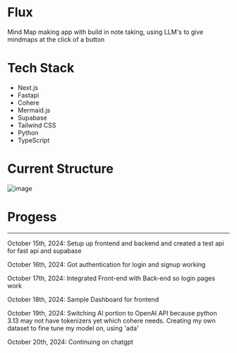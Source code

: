 # Flux
Mind Map making app with build in note taking, using LLM's to give mindmaps at the click of a button

# Tech Stack
- Next.js
- Fastapi
- Cohere
- Mermaid.js
- Supabase
- Tailwind CSS
- Python
- TypeScript

# Current Structure

![image](https://github.com/user-attachments/assets/b21dbe0f-c44a-402c-bb2a-2923915d124d)


# Progess
---
October 15th, 2024: Setup up frontend and backend and created a test api for fast api and supabase

October 16th, 2024: Got authentication for login and signup working

October 17th, 2024: Integrated Front-end with Back-end so login pages work

October 18th, 2024: Sample Dashboard for frontend

October 19th, 2024: Switching AI portion to OpenAI API because python 3.13 may not have tokenizers yet which cohere needs. Creating my own dataset to fine tune my model on, using 'ada'

October 20th, 2024: Continuing on chatgpt


